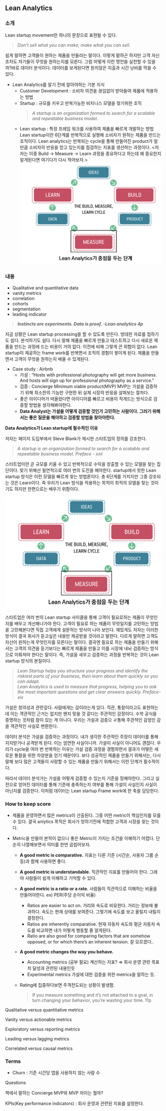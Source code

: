 ## Lean Analytics

### 소개

Lean startup movement란 하나의 문장으로 표현될 수 있다.

> _Don’t sell what you can make; make what you can sell._

쉽게 말하면 고객들이 원하는 제품을 만들라는 말이다. 이렇게 말하곤 하지만 고객 자신조차도 자기들이 무엇을 원하는지를 모른다. 그럼 어떻게 이런 명언을 실천할 수 있을까?바로 데이터 분석이다. 데이터를 보게된다면 원치않은 지출과 시간 낭비를 막을 수 있다.

- Lean Analytics를 알기 전에 알아야하는 기본 지식
  - Customer Development : 소비자 의견을 끊임없이 받아들여 제품에 적용하는 방법
  - Startup : 규모를 키우고 반복가능한 비지니스 모델을 찾기위한 조직
    > _A startup is an organization formed to search for a scalable and repeatable business model._
  - Lean startup : 특정 프레임 워크를 사용하여 제품을 빠르게 개발하는 방법 Lean startup이란 6단계를 반복적으로 실행해 소비자가 원하는 제품을 만드는 조직이다. Lean analytics는 반복되는 cycle을 통해 만들어진 product가 얼만큼 소비자의 반응을 얻고 있는지를 점검하는 지표를 생산하는 과정이다.
    <저자는 이중 Build → Measure → Learn 과정을 중요하다고 하는데 왜 중요한지 알게된다면 여기다가 다시 적어보자.>
    ![Untitled](images/LeanAnalytics/Untitled.png)

### 내용

- Qualitative and quantitative data
- vanity metrics
- correlation
- cohorts
- segmentation
- leading indicator

> **_Instincts are experiments. Data is proof. -Lean analytics 4p_**

지금 상황은 Lean startup processing을 할 수 있도록 만든다. 방대한 자료를 접하기도 쉽다. 분석하기도 쉽다. 다시 말해 제품을 빠르게 만들고 테스트하고 다시 새로운 제품을 만드는 과정에 드는 비용이 거의 없다. 이전에 비해 그렇게 큰 위험이 없다. Lean startup이 제공하는 frame work를 반복면서 조직의 경험이 쌓이게 된다. 제품을 만들면서 고객이 무엇을 원하는지 배울 수 있게된다.

- Case study : Airbnb
  - 가설 : “Hosts with professional photography will get more business. And hosts will sign up for professional photography as a service.”
  - 검증 : Concierge Minimum viable product(MVP)
    MVP는 가설을 검증하기 위해 최소한의 기능만 구현한 뒤 실제 시장의 반응을 살펴보는 절차다.
  - 좋은 아이디어가 떠올랐다면 아이디어를 빠르고 비용이 적게드는 방식으로 검증할 방법을 생각해봐야한다.
  - **Data Analyst는 가설을 어떻게 검증할 것인가 고민하는 사람이다. 그러기 위해서는 좋은 질문을 해야하고 검증할 방법을 찾아야한다.**

**Data Analytics가 Lean startup에 필수적인 이유**

저자는 페이지 도입부에서 Steve Blank가 제시한 스타트업의 정의를 강조한다.

> _A startup is an organization formed to search for a scalable and repeatable business model. Preface - xxii_

스타트업이란 곧 규모를 키울 수 있고 반복적으로 수익을 창출할 수 있는 모델을 찾는 집단이다. 찾기 위해선 필연적으로 여러 번의 도전을 해야한다. startup에서 핫한 Lean startup 방식은 이런 모델을 빠르게 찾는 방법론이다. 총 6단계를 거치지만 그중 강조되는 것은 Learn이다. 즉 우리가 Lean 방식을 적용하는 목적이 최적의 모델을 찾는 것이기도 하지만 한편으로는 배우기 위함이다.

![Untitled](images/LeanAnalytics/Untitled.png)

스타트업은 여러 번의 Lean startup 사이클을 통해 고객이 필요로하는 제품이 무엇인지를 배우고 개선해나가야 한다. 고객이 필요로 하는 제품이 무엇일지를 고민하는 방법을 고민해본다면 직접 고객에게 설문하는 방식이 나아 보인다. 재밌게도 저자는 이러한 방식이 결국 회사가 듣고싶은 내용만 제공받을 것이라고 말한다. 다르게 말하면 고객도 자신이 원하는게 무엇인지를 모른다는 말이다. 결국엔 필요로 하는 제품을 만들기 위해서는 고객의 의견을 듣기보다는 빠르게 제품을 만들고 이를 시장에 내놔 검증하는 방식으로 이뤄져야 한다는 말이다. 즉, 가설을 새우고 검증하는 과정을 반복하는 것이 Lean startup 방식의 본질이다.

> _Lean Startup helps you structure your progress and identify the riskiest parts of your business, then learn about them quickly so you can adapt.  
> Lean Analytics is used to measure that progress, helping you to ask the most important questions and get clear answers quickly. Preface-xix_

가설은 창의성과 관련깊다. 사람에게는 감이라는게 있다. 직관, 통찰이라고도 표현하는데 이는 객관적인 근거는 없지만 왠지 맞을 것 같다는 주관적인 감정이다. 수학 공식을 증명하는 것처럼 참이 있는 게 아니다. 우리는 가설과 검증으 ㄹ통해 주관적인 감정인 감을 객관적인 사실로 변환한다.

데이터 분석은 가설을 검증하는 과정이다. 내가 생각한 주관적인 주장이 데이터를 통해 지지받거나 공격받게 된다. 이는 엄연한 사실이니까. 가설이 사실이 아니어도 괜찮다. 우리가 cycle을 여러 번 반복하는 이유는 가설 검증 과정을 경험하면서 결과가 어떻든 새로운 통찰을 위한 자양분을 얻기 때문이다. 보다 성공적인 제품을 만들기 위해서는, 다시 말해 보다 많은 고객들이 사랑할 수 있는 제품을 만들기 위해서는 이런 단계가 필수적이다.

따라서 데이터 분석가는 가설을 어떻게 검증할 수 있는지 기준을 정해야한다. 그리고 실전으로 얻어진 데이터를 통해 기준에 충족하는지 여부를 통해 가설이 사실인지 사실이 아닌지를 검증한다. 이처럼 데이터는 Lean startup Frame work에 한 축을 담당한다.

### How to keep score

- 제품을 운영하면서 많은 metrics이 산출된다. 그중 어떤 metric이 핵심인지를 모를 수 있다. 결국 anlytics 목적은 회사가 망하기전에 적합한 고객과 시장을 찾는 것이다.
- Metric을 만들어 본적이 없으니 좋은 Metric이 가지는 조건을 이해하기 어렵다. 단순히 나열해보면서 의미를 한번 곱씹어보자.

  - **A good metric is comparative.**
    지표는 다른 기준 (시간순, 사용자 그룹 순 등)과 함께 사용하면 좋다.
  - **A good metric is understandable.**
    직관적인 지표를 만들어야 한다. 그래야 사람들이 쉽게 이해하고 기억할 수 있다.
  - **A good metric is a ratio or a rate.**
    사람들이 직관적으로 이해하는 비율을 만들어야한다.
    ex) PER(주당 순이익 비율)
    - Ratios are easier to act on.
      거리와 속도로 비유한다. 거리는 정보에 불과하다. 속도는 현재 상태를 보여준다. 그렇기에 속도를 보고 올릴지 내릴지 결정한다.
    - Ratios are inherently comparative.
      현재 자동차 속도와 평균 자동차 속도를 비교하면 내가 어떻게 행동할 줄 알게된다.
    - Ratio are also good for comparing factors that are somehow opposed, or for which there’s an inherent tension.
      잘 모르겠다..
  - **A good metric changes the way you behave.**

    - Accounting metrics (공부 필요)
      계산하는 지표? ⇒ 회사 운영 관련 목표치 달성과 관련된 내용인듯
    - Experimental metrics
      가설에 대한 검증을 위한 metrics을 말하는 듯.

  - Rating에 집중하다보면 주객전도되는 상황이 발생함.
    > If you measure something and it’s not attached to a goal, in turn changing your behavior, you’re wasting your time. 11p

Qualitative versus quantitative metrics

Vanity versus actionable metrics

Exploratory versus reporting metrics

Leading versus lagging metrics

Correlated versus causal metrics

### Terms

- Churn : 기준 시간당 앱을 사용하지 않는 사람 수

Questions

책에서 말하는 Concierge MVP와 MVP 차이는 뭘까?

KPIs(Key performance indicators) : 회사 운영과 관련된 지표를 설정한다.
